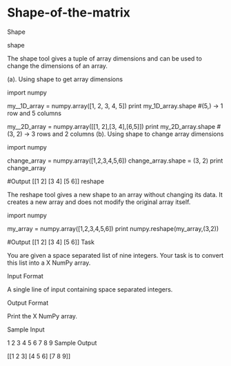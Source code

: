 # Shape-of-the-matrix
Shape

shape

The shape tool gives a tuple of array dimensions and can be used to change the dimensions of an array.

(a). Using shape to get array dimensions

import numpy

my__1D_array = numpy.array([1, 2, 3, 4, 5])
print my_1D_array.shape     #(5,) -> 1 row and 5 columns

my__2D_array = numpy.array([[1, 2],[3, 4],[6,5]])
print my_2D_array.shape     #(3, 2) -> 3 rows and 2 columns 
(b). Using shape to change array dimensions

import numpy

change_array = numpy.array([1,2,3,4,5,6])
change_array.shape = (3, 2)
print change_array      

#Output
[[1 2]
[3 4]
[5 6]]
reshape

The reshape tool gives a new shape to an array without changing its data. It creates a new array and does not modify the original array itself.

import numpy

my_array = numpy.array([1,2,3,4,5,6])
print numpy.reshape(my_array,(3,2))

#Output
[[1 2]
[3 4]
[5 6]]
Task

You are given a space separated list of nine integers. Your task is to convert this list into a X NumPy array.

Input Format

A single line of input containing  space separated integers.

Output Format

Print the X NumPy array.

Sample Input

1 2 3 4 5 6 7 8 9
Sample Output

[[1 2 3]
 [4 5 6]
 [7 8 9]]
